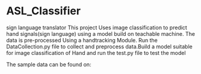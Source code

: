 # ASL_Classifier
sign language translator
This project Uses image classification to predict hand signals(sign language) using a
model build on teachable machine. The data is pre-processed Using a handtracking Module.
Run the DataCollection.py file to collect and preprocess data.Build a model suitable for image classification of Hand
and run the test.py file to test the model


The sample data can be found on:
